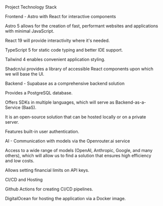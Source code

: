 Project Technology Stack

Frontend - Astro with React for interactive components

Astro 5 allows for the creation of fast, performant websites and applications with minimal JavaScript.

React 19 will provide interactivity where it's needed.

TypeScript 5 for static code typing and better IDE support.

Tailwind 4 enables convenient application styling.

Shadcn/ui provides a library of accessible React components upon which we will base the UI.

Backend - Supabase as a comprehensive backend solution

Provides a PostgreSQL database.

Offers SDKs in multiple languages, which will serve as Backend-as-a-Service (BaaS).

It is an open-source solution that can be hosted locally or on a private server.

Features built-in user authentication.

AI - Communication with models via the Openrouter.ai service

Access to a wide range of models (OpenAI, Anthropic, Google, and many others), which will allow us to find a solution that ensures high efficiency and low costs.

Allows setting financial limits on API keys.

CI/CD and Hosting

Github Actions for creating CI/CD pipelines.

DigitalOcean for hosting the application via a Docker image.
